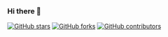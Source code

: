### Hi there 👋

[![GitHub stars](https://img.shields.io/github/stars/themlphdstudent/awesome-github-profile-readme-templates.svg)](https://github.com/DennisDonofrio)
[![GitHub forks](https://img.shields.io/github/forks/themlphdstudent/awesome-github-profile-readme-templates.svg?color=blue)](https://github.com/DennisDonofrio)
[![GitHub contributors](https://img.shields.io/github/contributors/themlphdstudent/awesome-github-profile-readme-templates.svg?color=blue)](https://github.com/DennisDonofrio)

<!--
**DennisDonofrio/DennisDonofrio** is a ✨ _special_ ✨ repository because its `README.md` (this file) appears on your GitHub profile.

Here are some ideas to get you started:

- 🔭 I’m currently working on ...
- 🌱 I’m currently learning ...
- 👯 I’m looking to collaborate on ...
- 🤔 I’m looking for help with ...
- 💬 Ask me about ...
- 📫 How to reach me: ...
- 😄 Pronouns: ...
- ⚡ Fun fact: ...
-->
